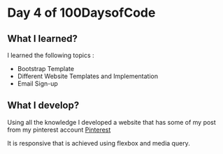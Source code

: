 # Day 4 of 100DaysofCode

## What I learned?

I learned the following topics :
- Bootstrap Template
- Different Website Templates and Implementation
- Email Sign-up

## What I develop?

Using all the knowledge I developed a website that has some of my post from my pinterest account [Pinterest](https://surajondev.wordpress.com/)

It is responsive that is achieved using flexbox and media query.
